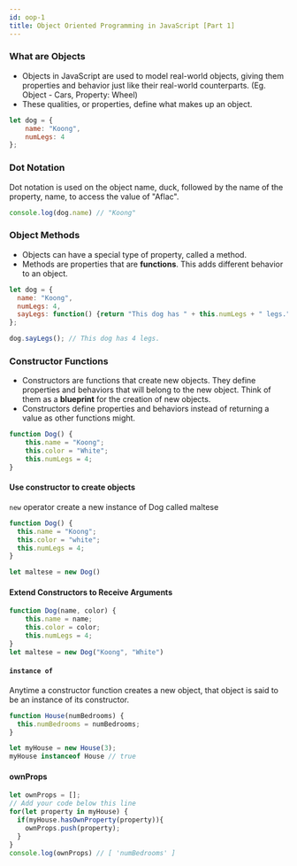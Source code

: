 ```yaml
---
id: oop-1
title: Object Oriented Programming in JavaScript [Part 1]
---
```


### What are Objects

- Objects in JavaScript are used to model real-world objects, giving them properties and behavior just like their real-world counterparts. (Eg. Object - Cars, Property: Wheel)
- These qualities, or properties, define what makes up an object. 

```javascript
let dog = {
    name: "Koong",
    numLegs: 4
};
```
### Dot Notation

Dot notation is used on the object name, duck, followed by the name of the property, name, to access the value of "Aflac".
```javascript
console.log(dog.name) // "Koong"
```

### Object Methods

- Objects can have a special type of property, called a method. 
- Methods are properties that are **functions**. This adds different behavior to an object. 

```javascript
let dog = {
  name: "Koong",
  numLegs: 4,
  sayLegs: function() {return "This dog has " + this.numLegs + " legs."}
};

dog.sayLegs(); // This dog has 4 legs.
```

### Constructor Functions

- Constructors are functions that create new objects. They define properties and behaviors that will belong to the new object. Think of them as a **blueprint** for the creation of new objects.
- Constructors define properties and behaviors instead of returning a value as other functions might.

```javascript
function Dog() {
    this.name = "Koong";
    this.color = "White";
    this.numLegs = 4;
}
```
#### Use constructor to create objects

`new` operator create a new instance of Dog called maltese

```javascript
function Dog() {
  this.name = "Koong";
  this.color = "white";
  this.numLegs = 4;
}

let maltese = new Dog()
```

#### Extend Constructors to Receive Arguments
```javascript
function Dog(name, color) {
    this.name = name;
    this.color = color;
    this.numLegs = 4;
}
let maltese = new Dog("Koong", "White")
```

#### `instance of`
Anytime a constructor function creates a new object, that object is said to be an instance of its constructor. 

```javascript
function House(numBedrooms) {
  this.numBedrooms = numBedrooms;
}

let myHouse = new House(3);
myHouse instanceof House // true
```

#### ownProps
```javascript
let ownProps = [];
// Add your code below this line
for(let property in myHouse) {
  if(myHouse.hasOwnProperty(property)){
    ownProps.push(property);
  }
}
console.log(ownProps) // [ 'numBedrooms' ]
```